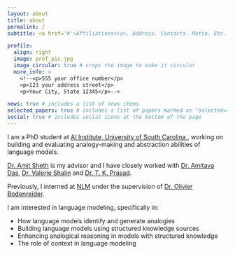 ```yaml
---
layout: about
title: about
permalink: /
subtitle: <a href='#'>Affiliations</a>. Address. Contacts. Motto. Etc.

profile:
  align: right
  image: prof_pic.jpg
  image_circular: true # crops the image to make it circular
  more_info: >
    <!--<p>555 your office number</p>
    <p>123 your address street</p>
    <p>Your City, State 12345</p>-->

news: true # includes a list of news items
selected_papers: true # includes a list of papers marked as "selected={true}"
social: true # includes social icons at the bottom of the page
---
```


<!--Write your biography here. Tell the world about yourself. Link to your favorite [subreddit](http://reddit.com). You can put a picture in, too. The code is already in, just name your picture `prof_pic.jpg` and put it in the `img/` folder.

Put your address / P.O. box / other info right below your picture. You can also disable any of these elements by editing `profile` property of the YAML header of your `_pages/about.md`. Edit `_bibliography/papers.bib` and Jekyll will render your [publications page](/al-folio/publications/) automatically.

Link to your social media connections, too. This theme is set up to use [Font Awesome icons](https://fontawesome.com/) and [Academicons](https://jpswalsh.github.io/academicons/), like the ones below. Add your Facebook, Twitter, LinkedIn, Google Scholar, or just disable all of them.-->
I am a PhD student at <a href='https://aiisc.ai/index.html'>AI Institute, University of South Carolina </a>, working on building and evaluating analogy-making and abstraction abilities of language models.

<a href='https://amit.aiisc.ai/'>Dr. Amit Sheth</a> is my advisor and I have closely worked with <a href='https://scholar.google.com/citations?user=HYpfhaEAAAAJ&hl=en'>Dr. Amitava Das</a>, <a href='https://scholar.google.fr/citations?hl=en&user=trFx5GIAAAAJ&view_op=list_works&sortby=pubdate'>Dr. Valerie Shalin</a> and <a href='https://scholar.google.com/citations?hl=en&user=Txz94twAAAAJ&view_op=list_works&sortby=pubdate'>Dr. T. K. Prasad</a>.

Previously, I interned at <a href='https://www.nlm.nih.gov/'>NLM</a> under the supervision of <a href='https://scholar.google.com/citations?user=UsG8QFwAAAAJ&hl=en'>Dr. Olivier Bodenreider</a>.

I am interested in language modeling, specifically in:
<ul>
  <li>How language models identify and generate analogies</li>
  <li>Building language models using structured knowledge sources</li>
  <li>Enhancing analogical reasoning in models with structured knowledge</li>
  <li>The role of context in language modeling</li>
</ul>



